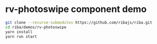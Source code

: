 # rv-photoswipe component demo

```bash
git clone --recurse-submodules https://github.com/ribajs/riba.git
cd riba/demos/rv-photoswipe
yarn install
yarn run start
```
